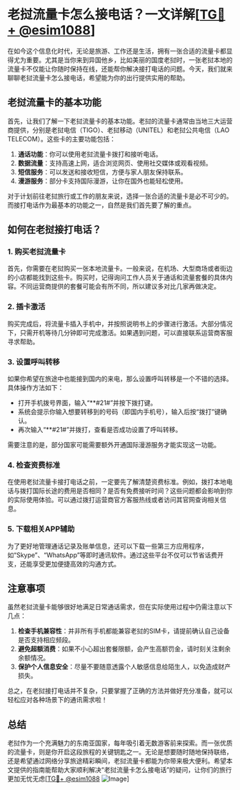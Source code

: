 # 老挝流量卡怎么接电话？一文详解[[TG💪+ @esim1088](https://t.me/s/esim1088)]

在如今这个信息化时代，无论是旅游、工作还是生活，拥有一张合适的流量卡都显得尤为重要。尤其是当你来到异国他乡，比如美丽的国度老挝时，一张老挝本地的流量卡不仅能让你随时保持在线，还能帮你解决接打电话的问题。今天，我们就来聊聊老挝流量卡怎么接电话，希望能为你的出行提供实用的帮助。

## 老挝流量卡的基本功能

首先，让我们了解一下老挝流量卡的基本功能。老挝的流量卡通常由当地三大运营商提供，分别是老挝电信（TIGO）、老挝移动（UNITEL）和老挝公共电信（LAO TELECOM）。这些卡的主要功能包括：

1. **通话功能**：你可以使用老挝流量卡拨打和接听电话。
2. **数据流量**：支持高速上网，适合浏览网页、使用社交媒体或观看视频。
3. **短信服务**：可以发送和接收短信，方便与家人朋友保持联系。
4. **漫游服务**：部分卡支持国际漫游，让你在国外也能轻松使用。

对于计划前往老挝旅行或工作的朋友来说，选择一张合适的流量卡是必不可少的。而接打电话作为最基本的功能之一，自然是我们首先要了解的重点。

## 如何在老挝接打电话？

### 1. 购买老挝流量卡

首先，你需要在老挝购买一张本地流量卡。一般来说，在机场、大型商场或者街边的小店都能找到这些卡。购买时，记得询问工作人员关于通话和流量套餐的具体内容。不同运营商提供的套餐可能会有所不同，所以建议多对比几家再做决定。

### 2. 插卡激活

购买完成后，将流量卡插入手机中，并按照说明书上的步骤进行激活。大部分情况下，只需开机等待几分钟即可完成激活。如果遇到问题，可以直接联系运营商客服寻求帮助。

### 3. 设置呼叫转移

如果你希望在旅途中也能接到国内的来电，那么设置呼叫转移是一个不错的选择。具体操作方法如下：

- 打开手机拨号界面，输入“**#21#”并按下拨打键。
- 系统会提示你输入想要转移到的号码（即国内手机号），输入后按“拨打”键确认。
- 再次输入“**#21#”并拨打，查看是否成功设置了呼叫转移。

需要注意的是，部分国家可能需要额外开通国际漫游服务才能实现这一功能。

### 4. 检查资费标准

在使用老挝流量卡接打电话之前，一定要先了解清楚资费标准。例如，拨打本地电话与拨打国际长途的费用是否相同？是否有免费接听时间？这些问题都会影响到你的实际使用体验。可以通过拨打运营商官方客服热线或者访问其官网查询相关信息。

### 5. 下载相关APP辅助

为了更好地管理通话记录及账单信息，还可以下载一些第三方应用程序，如“Skype”、“WhatsApp”等即时通讯软件。通过这些平台不仅可以节省话费开支，还能享受更加便捷高效的沟通方式。

## 注意事项

虽然老挝流量卡能够很好地满足日常通话需求，但在实际使用过程中仍需注意以下几点：

1. **检查手机兼容性**：并非所有手机都能兼容老挝的SIM卡，请提前确认自己设备是否支持相应频段。
2. **避免超额消费**：如果不小心超出套餐限额，会产生高额罚金，请时刻关注剩余余额情况。
3. **保护个人信息安全**：尽量不要随意透露个人敏感信息给陌生人，以免造成财产损失。

总之，在老挝接打电话并不复杂，只要掌握了正确的方法并做好充分准备，就可以轻松应对各种场景下的通讯需求啦！

## 总结

老挝作为一个充满魅力的东南亚国家，每年吸引着无数游客前来探索。而一张优质的流量卡，则是你开启这段旅程的关键钥匙之一。无论是想要随时随地保持联络，还是希望通过网络分享旅途精彩瞬间，老挝流量卡都能为你带来极大便利。希望本文提供的指南能帮助大家顺利解决“老挝流量卡怎么接电话”的疑问，让你们的旅行更加无忧无虑[[TG💪+ @esim1088](https://t.me/s/esim1088) ![Image](https://i.postimg.cc/4NQfJmqS/Snipaste-2025-05-13-00-14-12.png)]